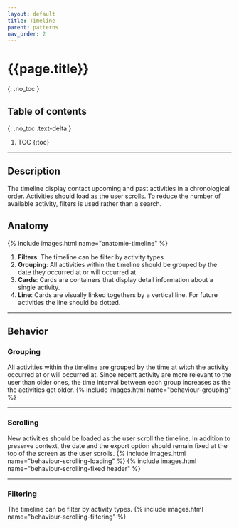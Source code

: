 ```yaml
---
layout: default
title: Timeline
parent: patterns
nav_order: 2
---
```


# {{page.title}}
{: .no_toc }

## Table of contents
{: .no_toc .text-delta }

1. TOC
{:toc}

---

## Description

The timeline display contact upcoming and past activities in a chronological order. Activities should load as the user scrolls.
To reduce the number of available activity, filters is used rather than a search.


## Anatomy


{% include images.html name="anatomie-timeline" %}

1.  **Filters**: The timeline can be filter by activity types
2.  **Grouping**: All activities within the timeline should be grouped by the date they occurred at or will occurred at
3.  **Cards**: Cards are containers that display detail information about a single activity.
4.  **Line**: Cards are visually linked togethers by a vertical line. For future activities the line should be dotted.

---

## Behavior


### Grouping

All activities within the timeline are grouped by the time at witch the activity occurred at or will occurred at. Since recent activity are more relevant to the user than older ones,
the time interval between each group increases as the the activities get older.
{% include images.html name="behaviour-grouping" %}


---

### Scrolling

New activities should be loaded as the user scroll the timeline. In addition to preserve context, the date and the export option should remain fixed at the top of the screen as the user scrolls.
{% include images.html name="behaviour-scrolling-loading" %}
{% include images.html name="behaviour-scrolling-fixed header" %}


---

### Filtering

The timeline can be filter by activity types.
{% include images.html name="behaviour-scrolling-filtering" %}
